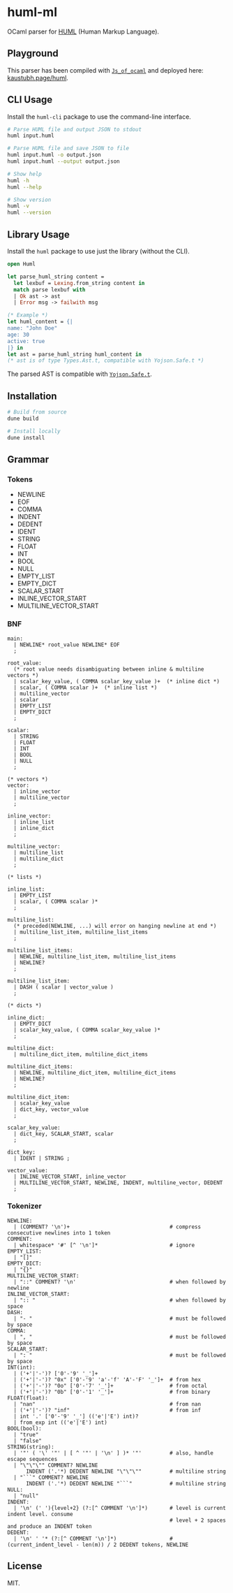 # huml-ml

OCaml parser for [HUML](https://huml.io) (Human Markup Language).

## Playground

This parser has been compiled with [`Js_of_ocaml`](https://github.com/ocsigen/Js_of_ocaml)
and deployed here: [kaustubh.page/huml](https://kaustubh.page/huml).

## CLI Usage

Install the `huml-cli` package to use the command-line interface.

```bash
# Parse HUML file and output JSON to stdout
huml input.huml

# Parse HUML file and save JSON to file
huml input.huml -o output.json
huml input.huml --output output.json

# Show help
huml -h
huml --help

# Show version
huml -v
huml --version
```

## Library Usage

Install the `huml` package to use just the library (without the CLI).

```ocaml
open Huml

let parse_huml_string content =
  let lexbuf = Lexing.from_string content in
  match parse lexbuf with
  | Ok ast -> ast
  | Error msg -> failwith msg

(* Example *)
let huml_content = {|
name: "John Doe"
age: 30
active: true
|} in
let ast = parse_huml_string huml_content in
(* ast is of type Types.Ast.t, compatible with Yojson.Safe.t *)
```

The parsed AST is compatible with [`Yojson.Safe.t`](https://ocaml-doc.github.io/odoc-examples/yojson/Yojson/Safe/index.html).

## Installation

```bash
# Build from source
dune build

# Install locally
dune install
```

## Grammar

### Tokens
- NEWLINE
- EOF
- COMMA
- INDENT
- DEDENT
- <string> IDENT
- <string> STRING
- <float> FLOAT
- <int> INT
- <bool> BOOL
- NULL
- EMPTY_LIST
- EMPTY_DICT
- SCALAR_START
- INLINE_VECTOR_START
- MULTILINE_VECTOR_START

### BNF

```
main:
  | NEWLINE* root_value NEWLINE* EOF
  ;

root_value:
  (* root value needs disambiguating between inline & multiline vectors *)
  | scalar_key_value, ( COMMA scalar_key_value )+  (* inline dict *)
  | scalar, ( COMMA scalar )+  (* inline list *)
  | multiline_vector
  | scalar
  | EMPTY_LIST
  | EMPTY_DICT
  ; 

scalar:
  | STRING
  | FLOAT
  | INT
  | BOOL
  | NULL
  ;

(* vectors *)
vector:
  | inline_vector
  | multiline_vector
  ;

inline_vector:
  | inline_list
  | inline_dict
  ;

multiline_vector:
  | multiline_list
  | multiline_dict
  ;

(* lists *)

inline_list:
  | EMPTY_LIST
  | scalar, ( COMMA scalar )*
  ;

multiline_list:
  (* preceded(NEWLINE, ...) will error on hanging newline at end *)
  | multiline_list_item, multiline_list_items
  ;

multiline_list_items:
  | NEWLINE, multiline_list_item, multiline_list_items
  | NEWLINE?
  ;

multiline_list_item:
  | DASH ( scalar | vector_value )
  ;

(* dicts *)

inline_dict:
  | EMPTY_DICT
  | scalar_key_value, ( COMMA scalar_key_value )*
  ;

multiline_dict:
  | multiline_dict_item, multiline_dict_items

multiline_dict_items:
  | NEWLINE, multiline_dict_item, multiline_dict_items
  | NEWLINE?
  ;

multiline_dict_item:
  | scalar_key_value
  | dict_key, vector_value
  ;

scalar_key_value:
  | dict_key, SCALAR_START, scalar
  ;

dict_key:
  | IDENT | STRING ;

vector_value:
  | INLINE_VECTOR_START, inline_vector
  | MULTILINE_VECTOR_START, NEWLINE, INDENT, multiline_vector, DEDENT
  ;
```

### Tokenizer

```
NEWLINE:
  | (COMMENT? '\n')+                                # compress consecutive newlines into 1 token
COMMENT:
  | whitespace* '#' [^ '\n']*                       # ignore
EMPTY_LIST:
  | "[]"
EMPTY_DICT:
  | "{}"
MULTILINE_VECTOR_START:
  | "::" COMMENT? '\n'                              # when followed by newline
INLINE_VECTOR_START:
  | ":: "                                           # when followed by space
DASH:
  | "- "                                            # must be followed by space
COMMA:
  | ", "                                            # must be followed by space
SCALAR_START:
  | ": "                                            # must be followed by space
INT(int):
  | ('+'|'-')? ['0'-'9' '_']+
  | ('+'|'-')? "0x" ['0'-'9' 'a'-'f' 'A'-'F' '_']+  # from hex
  | ('+'|'-')? "0o" ['0'-'7' '_']+                  # from octal
  | ('+'|'-')? "0b" ['0'-'1' '_']+                  # from binary
FLOAT(float):
  | "nan"                                           # from nan
  | ('+'|'-')? "inf"                                # from inf
  | int '.' ['0'-'9' '_'] (('e'|'E') int)?
  | from_exp int (('e'|'E') int)
BOOL(bool):
  | "true"
  | "false"
STRING(string):
  | '"' ( '\' '"' | [ ^ '"' | '\n' ] )* '"'         # also, handle escape sequences
  | "\"\"\"" COMMENT? NEWLINE
      INDENT ('.'*) DEDENT NEWLINE "\"\"\""         # multiline string
  | "```" COMMENT? NEWLINE
      INDENT ('.'*) DEDENT NEWLINE "```"            # multiline string
NULL:
  | "null"
INDENT:
  | '\n' (' '){level+2} (?:[^ COMMENT '\n']*)       # level is current indent level. consume
                                                    # level + 2 spaces and produce an INDENT token
DEDENT:
  | '\n' ' '* (?:[^ COMMENT '\n']*)                 # (current_indent_level - len(m)) / 2 DEDENT tokens, NEWLINE
```

## License

MIT.
